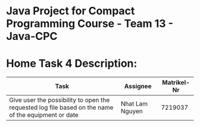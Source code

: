 # Java Project for Compact Programming Course - Team 13 - Java-CPC

# Home Task 4 Description:

| Task | Assignee | Matrikel-Nr  |
| -------- | -------- | -------- |
Give user the possibility to open the requested log file based on the name of the equipment or date	 | Nhat Lam Nguyen | 7219037 |
